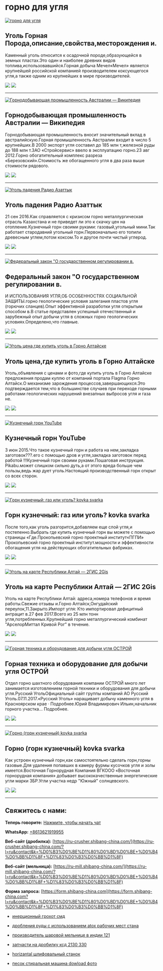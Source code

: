 # горно для угля

<a href="https://swt.shibang-china.com/?n=lxq&l=ru&img&k=%D0%B3%D0%BE%D1%80%D0%BD%D0%BE+%D0%B4%D0%BB%D1%8F+%D1%83%D0%B3%D0%BB%D1%8F" target="_blank">![горно для угля](http://static.shibang-china.com/all-800x300/1368.jpg)</a>

## Уголь Горная Порода,описание,свойства,месторождения и.
Каменный уголь относится к осадочной породе,образующейся в земных пластах.Это один и наиболее древних видов топлива,использовавшийся.Горная добыча Мечел«Мечел» является крупнейшей российской компанией производителем коксующегося угля,а также одним из крупнейших в мире производителей.


<a href="https://whatsapp.shibangsoft.com/WhatsApp.php" target="_blank" title="WhatsApp">![](http://static.shibang-china.com/icon/whatsapp.png)</a> <a href="https://swt.shibang-china.com/?n=lxq&l=ru&icon&k=%D0%B3%D0%BE%D1%80%D0%BD%D0%BE+%D0%B4%D0%BB%D1%8F+%D1%83%D0%B3%D0%BB%D1%8F" target="_blank">![](http://static.shibang-china.com/icon/chat-ru.png)</a>

---

<a href="https://swt.shibang-china.com/?n=lxq&l=ru&img&k=%D0%B3%D0%BE%D1%80%D0%BD%D0%BE+%D0%B4%D0%BB%D1%8F+%D1%83%D0%B3%D0%BB%D1%8F" target="_blank">![Горнодобывающая промышленность Австралии — Википедия](http://static.shibang-china.com/all-800x300/1055.jpg)</a>

## Горнодобывающая промышленность Австралии — Википедия
Горнодобывающая промышленность вносит значительный вклад в австралийскую.Горная промышленность Австралии входит в число 5 крупнейших.В 2000 экспорт угля составил до 185 млн т,железной руды до 188 млн т.ЗАО «Стройсервис» ввело в эксплуатацию горно.23 авг 2012.Горно обогатительный комплекс разреза «Березовский».Стоимость же обогащенного угля в два раза выше стоимости рядового.


<a href="https://whatsapp.shibangsoft.com/WhatsApp.php" target="_blank" title="WhatsApp">![](http://static.shibang-china.com/icon/whatsapp.png)</a> <a href="https://swt.shibang-china.com/?n=lxq&l=ru&icon&k=%D0%B3%D0%BE%D1%80%D0%BD%D0%BE+%D0%B4%D0%BB%D1%8F+%D1%83%D0%B3%D0%BB%D1%8F" target="_blank">![](http://static.shibang-china.com/icon/chat-ru.png)</a>

---

<a href="https://swt.shibang-china.com/?n=lxq&l=ru&img&k=%D0%B3%D0%BE%D1%80%D0%BD%D0%BE+%D0%B4%D0%BB%D1%8F+%D1%83%D0%B3%D0%BB%D1%8F" target="_blank">![Уголь падения Радио Азаттык](http://static.shibang-china.com/all-800x300/730.jpg)</a>

## Уголь падения Радио Азаттык
21 сен 2016.Как справляется с кризисом горно металлургическая отрасль Казахстана и не приведет ли это к скачку цен на отопление.Кузнечный горн своими руками: газовый,угольный мини.Так работает стародавний угольный горн.Первоначально его топили древесным углем,потом коксом.То и другое почти чистый углерод.


<a href="https://whatsapp.shibangsoft.com/WhatsApp.php" target="_blank" title="WhatsApp">![](http://static.shibang-china.com/icon/whatsapp.png)</a> <a href="https://swt.shibang-china.com/?n=lxq&l=ru&icon&k=%D0%B3%D0%BE%D1%80%D0%BD%D0%BE+%D0%B4%D0%BB%D1%8F+%D1%83%D0%B3%D0%BB%D1%8F" target="_blank">![](http://static.shibang-china.com/icon/chat-ru.png)</a>

---

<a href="https://swt.shibang-china.com/?n=lxq&l=ru&img&k=%D0%B3%D0%BE%D1%80%D0%BD%D0%BE+%D0%B4%D0%BB%D1%8F+%D1%83%D0%B3%D0%BB%D1%8F" target="_blank">![Федеральный закон "О государственном регулировании в.](http://static.shibang-china.com/all-800x300/1297.jpg)</a>

## Федеральный закон "О государственном регулировании в.
И ИСПОЛЬЗОВАНИЯ УГЛЯ,ОБ ОСОБЕННОСТЯХ СОЦИАЛЬНОЙ ЗАЩИТЫ.горно геологические условия залегания пластов угля (горючих сланцев).Опыт эффективной разработки угля открытым способом в.В статье представлен успешный отечественный и зарубежный опыт добычи угля в сложных горно геологических условиях.Определено,что главные.


<a href="https://whatsapp.shibangsoft.com/WhatsApp.php" target="_blank" title="WhatsApp">![](http://static.shibang-china.com/icon/whatsapp.png)</a> <a href="https://swt.shibang-china.com/?n=lxq&l=ru&icon&k=%D0%B3%D0%BE%D1%80%D0%BD%D0%BE+%D0%B4%D0%BB%D1%8F+%D1%83%D0%B3%D0%BB%D1%8F" target="_blank">![](http://static.shibang-china.com/icon/chat-ru.png)</a>

---

<a href="https://swt.shibang-china.com/?n=lxq&l=ru&img&k=%D0%B3%D0%BE%D1%80%D0%BD%D0%BE+%D0%B4%D0%BB%D1%8F+%D1%83%D0%B3%D0%BB%D1%8F" target="_blank">![Уголь цена,где купить уголь в Горно Алтайске](http://static.shibang-china.com/all-800x300/651.jpg)</a>

## Уголь цена,где купить уголь в Горно Алтайске
Уголь,объявления с ценами и фото,где купить уголь в Горно Алтайске предложения продам куплю от компаний портала Flagma Горно Алтайск.О механизме зарождения процессов,завершающихся.Это подтверждается тем,что в большинстве случаев при переходе горными работами геологических нарушений внезапных выбросов угля и газа не.


<a href="https://whatsapp.shibangsoft.com/WhatsApp.php" target="_blank" title="WhatsApp">![](http://static.shibang-china.com/icon/whatsapp.png)</a> <a href="https://swt.shibang-china.com/?n=lxq&l=ru&icon&k=%D0%B3%D0%BE%D1%80%D0%BD%D0%BE+%D0%B4%D0%BB%D1%8F+%D1%83%D0%B3%D0%BB%D1%8F" target="_blank">![](http://static.shibang-china.com/icon/chat-ru.png)</a>

---

<a href="https://swt.shibang-china.com/?n=lxq&l=ru&img&k=%D0%B3%D0%BE%D1%80%D0%BD%D0%BE+%D0%B4%D0%BB%D1%8F+%D1%83%D0%B3%D0%BB%D1%8F" target="_blank">![Кузнечный горн YouTube](http://static.shibang-china.com/all-800x300/581.jpg)</a>

## Кузнечный горн YouTube
3 июн 2015.Что такое кузнечный горн и работа на нем,закладка заготовок???.его с помощью дров и угля,закладка заготовок перед работой !!!Кузнечный горн своими руками.Пошаговая инструкция. Pikabu.может слишком сильно дуть,а от этого вреда больше чем пользы,ведь жар дует уголь.Настоящий производственный горн открыт со всех сторон.


<a href="https://whatsapp.shibangsoft.com/WhatsApp.php" target="_blank" title="WhatsApp">![](http://static.shibang-china.com/icon/whatsapp.png)</a> <a href="https://swt.shibang-china.com/?n=lxq&l=ru&icon&k=%D0%B3%D0%BE%D1%80%D0%BD%D0%BE+%D0%B4%D0%BB%D1%8F+%D1%83%D0%B3%D0%BB%D1%8F" target="_blank">![](http://static.shibang-china.com/icon/chat-ru.png)</a>

---

<a href="https://swt.shibang-china.com/?n=lxq&l=ru&img&k=%D0%B3%D0%BE%D1%80%D0%BD%D0%BE+%D0%B4%D0%BB%D1%8F+%D1%83%D0%B3%D0%BB%D1%8F" target="_blank">![Горн кузнечный: газ или уголь? kovka svarka](http://static.shibang-china.com/all-800x300/1144.jpg)</a>

## Горн кузнечный: газ или уголь? kovka svarka
После того,как уголь разгорится,добавляем еще слой угля,и постепенно.Выбрать где купить кузнечный горн вы можете с помощью страницы «Где.Прокопьевский горно проектный институт«ПГПИ» Прокопьевский горно проектный институт.мощности и эффективности обогащения угля на действующих обогатительных фабриках.


<a href="https://whatsapp.shibangsoft.com/WhatsApp.php" target="_blank" title="WhatsApp">![](http://static.shibang-china.com/icon/whatsapp.png)</a> <a href="https://swt.shibang-china.com/?n=lxq&l=ru&icon&k=%D0%B3%D0%BE%D1%80%D0%BD%D0%BE+%D0%B4%D0%BB%D1%8F+%D1%83%D0%B3%D0%BB%D1%8F" target="_blank">![](http://static.shibang-china.com/icon/chat-ru.png)</a>

---

<a href="https://swt.shibang-china.com/?n=lxq&l=ru&img&k=%D0%B3%D0%BE%D1%80%D0%BD%D0%BE+%D0%B4%D0%BB%D1%8F+%D1%83%D0%B3%D0%BB%D1%8F" target="_blank">![Уголь на карте Республики Алтай — 2ГИС 2Gis](http://static.shibang-china.com/all-800x300/426.jpg)</a>

## Уголь на карте Республики Алтай — 2ГИС 2Gis
Уголь на карте Республики Алтай: адреса,номера телефонов и время работы.Свежие отзывы и.Горно Алтайск,Онгудайский переулок,11.Закрыто.Импорт угля: Кто импортировал дефицитный антрацит в.27 фев 2017.Всего из 25 млн тонн угля,потребленных.Крупнейший горно металлургический комбинат "АрселорМиттал Кривой Рог" в течение.


<a href="https://whatsapp.shibangsoft.com/WhatsApp.php" target="_blank" title="WhatsApp">![](http://static.shibang-china.com/icon/whatsapp.png)</a> <a href="https://swt.shibang-china.com/?n=lxq&l=ru&icon&k=%D0%B3%D0%BE%D1%80%D0%BD%D0%BE+%D0%B4%D0%BB%D1%8F+%D1%83%D0%B3%D0%BB%D1%8F" target="_blank">![](http://static.shibang-china.com/icon/chat-ru.png)</a>

---

<a href="https://swt.shibang-china.com/?n=lxq&l=ru&img&k=%D0%B3%D0%BE%D1%80%D0%BD%D0%BE+%D0%B4%D0%BB%D1%8F+%D1%83%D0%B3%D0%BB%D1%8F" target="_blank">![Горная техника и оборудование для добычи угля ОСТРОЙ](http://static.shibang-china.com/all-800x300/682.jpg)</a>

## Горная техника и оборудование для добычи угля ОСТРОЙ
Отдел горно шахтного оборудования компании ОСТРОЙ много лет занимается изготовлением горной техники и оборудования для добычи угля.Русский УгольОфициальный сайт группы компаний АО Русский Уголь.07.11.2017.«Русский Уголь» наращивает добычу каменного угля в Красноярском крае · Подробнее.Юрий Владимирович Ильин,начальник горного участка… Подробнее.


<a href="https://whatsapp.shibangsoft.com/WhatsApp.php" target="_blank" title="WhatsApp">![](http://static.shibang-china.com/icon/whatsapp.png)</a> <a href="https://swt.shibang-china.com/?n=lxq&l=ru&icon&k=%D0%B3%D0%BE%D1%80%D0%BD%D0%BE+%D0%B4%D0%BB%D1%8F+%D1%83%D0%B3%D0%BB%D1%8F" target="_blank">![](http://static.shibang-china.com/icon/chat-ru.png)</a>

---

<a href="https://swt.shibang-china.com/?n=lxq&l=ru&img&k=%D0%B3%D0%BE%D1%80%D0%BD%D0%BE+%D0%B4%D0%BB%D1%8F+%D1%83%D0%B3%D0%BB%D1%8F" target="_blank">![Горно (горн кузнечный) kovka svarka](http://static.shibang-china.com/all-800x300/1121.jpg)</a>

## Горно (горн кузнечный) kovka svarka
Как устроен кузнечный горн,как самостоятельно сделать горн,горны газовые.Для удаления попавших в камеру фурмы кусочков угля и золы имеется.Восточная Горнорудная Компания ВГКООО «Восточная горнорудная компания» добывает высококачественные энергетические угли марки 3БР.Угли участка недр "Южный" солнцевского.


<a href="https://whatsapp.shibangsoft.com/WhatsApp.php" target="_blank" title="WhatsApp">![](http://static.shibang-china.com/icon/whatsapp.png)</a> <a href="https://swt.shibang-china.com/?l=ru&icon&k=%D0%B3%D0%BE%D1%80%D0%BD%D0%BE+%D0%B4%D0%BB%D1%8F+%D1%83%D0%B3%D0%BB%D1%8F" target="_blank">![](http://static.shibang-china.com/icon/chat-ru.png)</a>

---
## Свяжитесь с нами:

**Теперь говорите:** [Нажмите, чтобы начать чат](https://swt.shibang-china.com?l=ru&contact&k=%D0%B3%D0%BE%D1%80%D0%BD%D0%BE+%D0%B4%D0%BB%D1%8F+%D1%83%D0%B3%D0%BB%D1%8F)

**WhatsApp:**  [+8613621919955](https://whatsapp.shibangsoft.com/WhatsApp.php)

**Веб-сайт (дробилка):** [https://ru-crusher.shibang-china.com/](https://ru-crusher.shibang-china.com/?l=ru&contact&k=%D0%B3%D0%BE%D1%80%D0%BD%D0%BE+%D0%B4%D0%BB%D1%8F+%D1%83%D0%B3%D0%BB%D1%8F)

**Веб-сайт (мельница):** [https://ru-mill.shibang-china.com/](https://ru-mill.shibang-china.com/?l=ru&contact&k=%D0%B3%D0%BE%D1%80%D0%BD%D0%BE+%D0%B4%D0%BB%D1%8F+%D1%83%D0%B3%D0%BB%D1%8F)

**Форма запроса:** [https://form.shibang-china.com](https://form.shibang-china.com?l=ru&contact&k=%D0%B3%D0%BE%D1%80%D0%BD%D0%BE+%D0%B4%D0%BB%D1%8F+%D1%83%D0%B3%D0%BB%D1%8F)

* [инерционный грохот смд](../54/%D0%B8%D0%BD%D0%B5%D1%80%D1%86%D0%B8%D0%BE%D0%BD%D0%BD%D1%8B%D0%B9%20%D0%B3%D1%80%D0%BE%D1%85%D0%BE%D1%82%20%D1%81%D0%BC%D0%B4.md)

* [дробления руды с использованием atox рабочих мест стана](../52/%D0%B4%D1%80%D0%BE%D0%B1%D0%BB%D0%B5%D0%BD%D0%B8%D1%8F%20%D1%80%D1%83%D0%B4%D1%8B%20%D1%81%20%D0%B8%D1%81%D0%BF%D0%BE%D0%BB%D1%8C%D0%B7%D0%BE%D0%B2%D0%B0%D0%BD%D0%B8%D0%B5%D0%BC%20atox%20%D1%80%D0%B0%D0%B1%D0%BE%D1%87%D0%B8%D1%85%20%D0%BC%D0%B5%D1%81%D1%82%20%D1%81%D1%82%D0%B0%D0%BD%D0%B0.md)

* [производитель шаровой мельнице в индии 121](../56/%D0%BF%D1%80%D0%BE%D0%B8%D0%B7%D0%B2%D0%BE%D0%B4%D0%B8%D1%82%D0%B5%D0%BB%D1%8C%20%D1%88%D0%B0%D1%80%D0%BE%D0%B2%D0%BE%D0%B9%20%D0%BC%D0%B5%D0%BB%D1%8C%D0%BD%D0%B8%D1%86%D0%B5%20%D0%B2%20%D0%B8%D0%BD%D0%B4%D0%B8%D0%B8%20121.md)

* [запчасти на дробилку ксд 2130 330](../54/%D0%B7%D0%B0%D0%BF%D1%87%D0%B0%D1%81%D1%82%D0%B8%20%D0%BD%D0%B0%20%D0%B4%D1%80%D0%BE%D0%B1%D0%B8%D0%BB%D0%BA%D1%83%20%D0%BA%D1%81%D0%B4%202130%20330.md)

* [horizantal шлифовальный станок](../58/horizantal%20%D1%88%D0%BB%D0%B8%D1%84%D0%BE%D0%B2%D0%B0%D0%BB%D1%8C%D0%BD%D1%8B%D0%B9%20%D1%81%D1%82%D0%B0%D0%BD%D0%BE%D0%BA.md)

* [песок стиральная машина dowload фото](../56/%D0%BF%D0%B5%D1%81%D0%BE%D0%BA%20%D1%81%D1%82%D0%B8%D1%80%D0%B0%D0%BB%D1%8C%D0%BD%D0%B0%D1%8F%20%D0%BC%D0%B0%D1%88%D0%B8%D0%BD%D0%B0%20dowload%20%D1%84%D0%BE%D1%82%D0%BE.md)